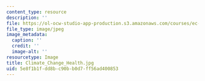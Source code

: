 ```yaml
---
content_type: resource
description: ''
file: https://ol-ocw-studio-app-production.s3.amazonaws.com/courses/ec-719-d-lab-water-climate-change-and-health-spring-2019/5e8f1b1fdd8bc90bb0d7ff56ad400853_Climate_Change_Health.jpg
file_type: image/jpeg
image_metadata:
  caption: ''
  credit: ''
  image-alt: ''
resourcetype: Image
title: Climate_Change_Health.jpg
uid: 5e8f1b1f-dd8b-c90b-b0d7-ff56ad400853
---
```

